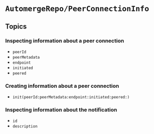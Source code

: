 # ``AutomergeRepo/PeerConnectionInfo``

## Topics

### Inspecting information about a peer connection

- ``peerId``
- ``peerMetadata``
- ``endpoint``
- ``initiated``
- ``peered``

### Creating information about a peer connection

- ``init(peerId:peerMetadata:endpoint:initiated:peered:)``

### Inspecting information about the notification

- ``id``
- ``description``
